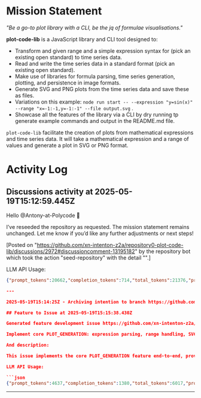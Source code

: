 # Mission Statement

_"Be a go-to plot library with a CLI, be the jq of formulae visualisations."_

**plot-code-lib** is a JavaScript library and CLI tool designed to:
- Transform and given range and a simple expression syntax for (pick an existing open standard) to time series data.
- Read and write the time series data in a standard format (pick an existing open standard).
- Make use of libraries for formula parsing, time series generation, plotting, and persistence in image formats.
- Generate SVG and PNG plots from the time series data and save these as files.
- Variations on this example: `node run start -- --expression "y=sin(x)" --range "x=-1:-1,y=-1:-1" --file output.svg` .
- Showcase all the features of the library via a CLI by dry running tp generate example commands and output in the README.md file.

`plot-code-lib` facilitate the creation of plots from mathematical expressions and time series data. It will take a
mathematical expression and a range of values and generate a plot in SVG or PNG format.
# Activity Log

## Discussions activity at 2025-05-19T15:12:59.445Z

Hello @Antony-at-Polycode 👋

I’ve reseeded the repository as requested. The mission statement remains unchanged. Let me know if you’d like any further adjustments or next steps!

[Posted on "https://github.com/xn-intenton-z2a/repository0-plot-code-lib/discussions/2972#discussioncomment-13195182" by the repository bot which took the action "seed-repository" with the detail "".]

LLM API Usage:

```json
{"prompt_tokens":20662,"completion_tokens":714,"total_tokens":21376,"prompt_tokens_details":{"cached_tokens":1152,"audio_tokens":0},"completion_tokens_details":{"reasoning_tokens":640,"audio_tokens":0,"accepted_prediction_tokens":0,"rejected_prediction_tokens":0}}```

---

2025-05-19T15:14:25Z - Archiving intentïon to branch https://github.com/xn-intenton-z2a/repository0-plot-code-lib/tree/intention-2025-05-19T15-13Z

## Feature to Issue at 2025-05-19T15:15:38.430Z

Generated feature development issue https://github.com/xn-intenton-z2a/repository0-plot-code-lib/issues/3101 with title:

Implement core PLOT_GENERATION: expression parsing, range handling, SVG/PNG output

And description:

This issue implements the core PLOT_GENERATION feature end-to-end, providing: CLI parsing of `--expression` and `--range`; a `generatePlot(options)` library API to compute time series and render SVG or PNG plots; and updated documentation and tests.\n\nTasks:\n1. **Dependencies**\n   - Add `mathjs` for expression parsing and evaluation.\n   - Add a lightweight SVG-to-PNG converter (e.g., `svg2png` or `sharp`) to support PNG output.\n2. **Source Updates (`src/lib/main.js`)**\n   - Import `zod` to validate CLI arguments: `expression: string`, `range: string` (`start:end:step`), `output: string`, `format: 'svg'|'png'`\n   - Parse the range string into `{ start, end, step }` numbers, generate an inclusive array of x values.\n   - Use `mathjs` to evaluate `y` for each `x`.\n   - Build a simple SVG chart: axes, polyline path using computed points.\n   - If `format` is `png`, convert the generated SVG to PNG.\n   - Write the file to disk at `output`.\n   - Export an async `generatePlot(options)` function matching the library API spec.\n   - Update the CLI entry point (`main(args)`) to call `generatePlot` with parsed arguments.\n3. **Tests (`tests/unit/plot-generation.test.js`)**\n   - Add unit tests for range parsing and expression evaluation (e.g., `y=x*2` over `0:2:1`).\n   - Integration test: call `generatePlot` targeting a temporary filepath with `y=sin(x)` over `0:3.14:1.57`, verify output file exists and SVG contains `<polyline` or PNG header.\n4. **Documentation**\n   - Update `README.md` to include: installation, CLI usage examples, library API usage snippet.\n   - Update `USAGE.md` with detail on `--expression`, `--range`, `--format`, and sample commands producing SVG and PNG.\n5. **Verification**\n   - `npm run build` still succeeds (no build step).\n   - `npm test` passes existing and new tests.\n   - `node src/lib/main.js --expression "y=sin(x)" --range "0:6.28:0.1" --output test.svg --format svg` creates a valid `test.svg` containing an `<svg>` element.\n   - Similarly, a PNG run produces a valid image file.\n\nDeliverables in one LLM invocation: updated `src/lib/main.js`, `package.json`, `tests/unit/plot-generation.test.js`, `README.md`, and `USAGE.md`. Focus solely on these files; do not add or remove other files.

LLM API Usage:

```json
{"prompt_tokens":4637,"completion_tokens":1380,"total_tokens":6017,"prompt_tokens_details":{"cached_tokens":0,"audio_tokens":0},"completion_tokens_details":{"reasoning_tokens":704,"audio_tokens":0,"accepted_prediction_tokens":0,"rejected_prediction_tokens":0}}
```

---

